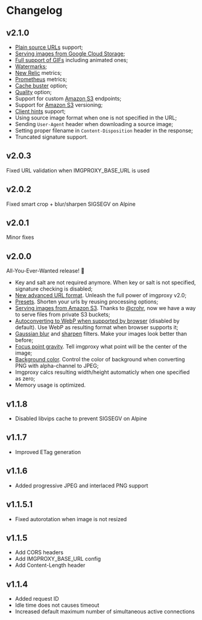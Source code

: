 # Changelog

## v2.1.0

- [Plain source URLs](./docs/generating_the_url_advanced.md#plain) support;
- [Serving images from Google Cloud Storage](./docs/serving_files_from_google_cloud_storage.md);
- [Full support of GIFs](./docs/image_formats_support.md) including animated ones;
- [Watermarks](./docs/watermark.md);
- [New Relic](./docs/new_relic.md) metrics;
- [Prometheus](./docs/prometheus.md) metrics;
- [Cache buster](./docs/generating_the_url_advanced.md#cache-buster) option;
- [Quality](./docs/generating_the_url_advanced.md#quality) option;
- Support for custom [Amazon S3](./docs/serving_files_from_s3.md) endpoints;
- Support for [Amazon S3](./docs/serving_files_from_s3.md) versioning;
- [Client hints](./docs/configuration.md#client-hints-support) support;
- Using source image format when one is not specified in the URL;
- Sending `User-Agent` header when downloading a source image;
- Setting proper filename in `Content-Disposition` header in the response;
- Truncated signature support.

## v2.0.3

Fixed URL validation when IMGPROXY_BASE_URL is used

## v2.0.2

Fixed smart crop + blur/sharpen SIGSEGV on Alpine

## v2.0.1

Minor fixes

## v2.0.0

All-You-Ever-Wanted release! :tada:

- Key and salt are not required anymore. When key or salt is not specified, signature checking is disabled;
- [New advanced URL format](./docs/generating_the_url_advanced.md). Unleash the full power of imgproxy v2.0;
- [Presets](./docs/presets.md). Shorten your urls by reusing processing options;
- [Serving images from Amazon S3](./docs/serving_files_from_s3.md). Thanks to [@crohr](https://github.com/crohr), now we have a way to serve files from private S3 buckets;
- [Autoconverting to WebP when supported by browser](./docs/configuration.md#webp-support-detection) (disabled by default). Use WebP as resulting format when browser supports it;
- [Gaussian blur](./docs/generating_the_url_advanced.md#blur) and [sharpen](./docs/generating_the_url_advanced.md#sharpen) filters. Make your images look better than before;
- [Focus point gravity](./docs/generating_the_url_advanced.md#gravity). Tell imgproxy what point will be the center of the image;
- [Background color](./docs/generating_the_url_advanced.md#background). Control the color of background when converting PNG with alpha-channel to JPEG;
- Imgproxy calcs resulting width/height automaticly when one specified as zero;
- Memory usage is optimized.

## v1.1.8

- Disabled libvips cache to prevent SIGSEGV on Alpine

## v1.1.7

- Improved ETag generation

## v1.1.6

- Added progressive JPEG and interlaced PNG support

## v1.1.5.1

- Fixed autorotation when image is not resized

## v1.1.5

- Add CORS headers
- Add IMGPROXY_BASE_URL config
- Add Content-Length header

## v1.1.4

- Added request ID
- Idle time does not causes timeout
- Increased default maximum number of simultaneous active connections
